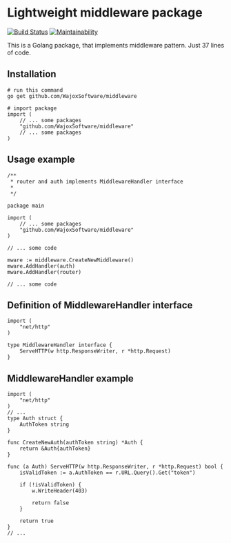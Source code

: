 Lightweight middleware package
========================

[![Build Status](https://travis-ci.org/WajoxSoftware/middleware.svg?branch=master)](https://travis-ci.org/WajoxSoftware/middleware)
[![Maintainability](https://api.codeclimate.com/v1/badges/52f98da053fe04d96e6c/maintainability)](https://codeclimate.com/github/WajoxSoftware/middleware/maintainability)

This is a Golang package, that implements middleware pattern.
Just 37 lines of code.

## Installation

```
# run this command
go get github.com/WajoxSoftware/middleware

# import package
import (
    // ... some packages
    "github.com/WajoxSoftware/middleware"
    // ... some packages
)

```
## Usage example

```
/**
 * router and auth implements MiddlewareHandler interface
 * 
 */

package main

import (
    // ... some packages
    "github.com/WajoxSoftware/middleware"
)

// ... some code

mware := middleware.CreateNewMiddleware()
mware.AddHandler(auth)
mware.AddHandler(router)

// ... some code

```

## Definition of MiddlewareHandler interface
```
import (
    "net/http"
)

type MiddlewareHandler interface {
    ServeHTTP(w http.ResponseWriter, r *http.Request)
}
```

## MiddlewareHandler example
```
import (
    "net/http"
)
// ...
type Auth struct {
    AuthToken string
}

func CreateNewAuth(authToken string) *Auth {
    return &Auth{authToken}
}

func (a Auth) ServeHTTP(w http.ResponseWriter, r *http.Request) bool {
    isValidToken := a.AuthToken == r.URL.Query().Get("token")

    if (!isValidToken) {
        w.WriteHeader(403)

        return false
    }

    return true
}
// ...

```
